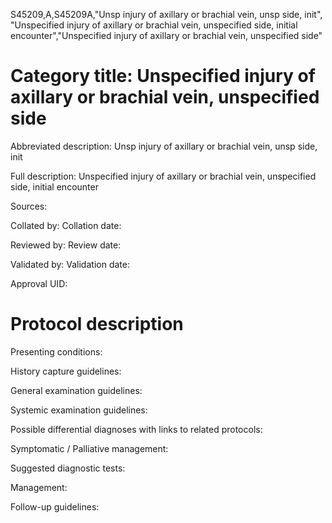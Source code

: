 S45209,A,S45209A,"Unsp injury of axillary or brachial vein, unsp side, init", "Unspecified injury of axillary or brachial vein, unspecified side, initial encounter","Unspecified injury of axillary or brachial vein, unspecified side"
# Category title: Unspecified injury of axillary or brachial vein, unspecified side

Abbreviated description: Unsp injury of axillary or brachial vein, unsp side, init

Full description: Unspecified injury of axillary or brachial vein, unspecified side, initial encounter

Sources:

Collated by:
Collation date:

Reviewed by:
Review date:

Validated by:
Validation date:

Approval UID:

# Protocol description

Presenting conditions:

History capture guidelines:

General examination guidelines:

Systemic examination guidelines:

Possible differential diagnoses with links to related protocols:

Symptomatic / Palliative management:

Suggested diagnostic tests:

Management:

Follow-up guidelines:
